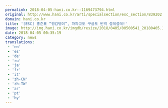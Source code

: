 ```yaml
---
permalink: 2018-04-05-hani.co.kr--1169473794.html
original: http://www.hani.co.kr/arti/specialsection/esc_section/839202.html
domain: hani.co.kr
title: '[ESC] 홍준표 “영감탱이”, 파파고도 구글도 번역 절레절레!'
image: http://img.hani.co.kr/imgdb/resize/2018/0405/00500541_20180405.JPG
date: 2018-04-05 00:35:19
category: news
translations: 
 - 'en'
 - 'es'
 - 'de'
 - 'ru'
 - 'ja'
 - 'fr'
 - 'it'
 - 'zh-CN'
 - 'zh-TW'
 - 'ar'
 - 'pt'
 - 'hy'
---
```


